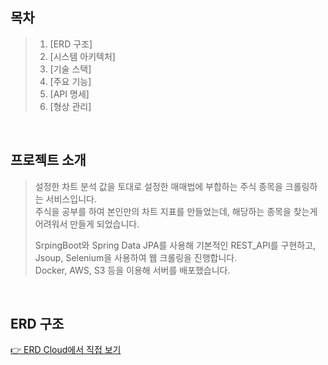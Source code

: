 ## 목차
> 1. [ERD 구조]
> 2. [시스템 아키텍처]
> 3. [기술 스택]
> 4. [주요 기능]
> 5. [API 명세]
> 6. [형상 관리]

<br/>

## 프로젝트 소개
> 설정한 차트 분석 값을 토대로 설정한 매매법에 부합하는 주식 종목을 크롤링하는 서비스입니다.<br>
> 주식을 공부를 하여 본인만의 차트 지표를 만들었는데, 해당하는 종목을 찾는게 어려워서 만들게 되었습니다.<br>
>
> SrpingBoot와 Spring Data JPA를 사용해 기본적인 REST_API를 구현하고,<br>
> Jsoup, Selenium을 사용하여 웹 크롤링을 진행합니다.<br>
> Docker, AWS, S3 등을 이용해 서버를 배포했습니다.<br>

<br/>

## ERD 구조
[👉 ERD Cloud에서 직접 보기](https://www.erdcloud.com/d/pbYsjZKJuxze9K8uc)
